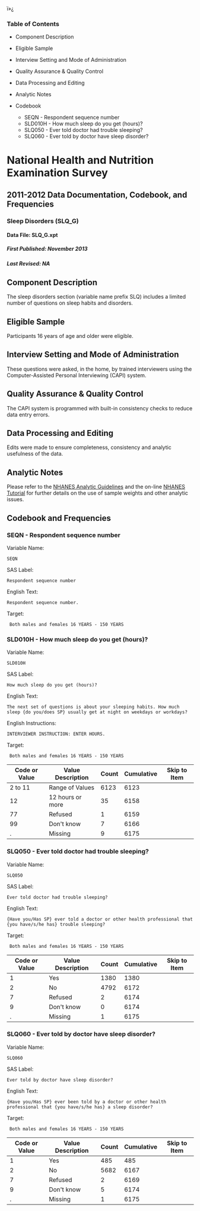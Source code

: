 ï»¿

### Table of Contents

  * Component Description
  * Eligible Sample
  * Interview Setting and Mode of Administration
  * Quality Assurance & Quality Control
  * Data Processing and Editing
  * Analytic Notes
  * Codebook

    * SEQN - Respondent sequence number
    * SLD010H - How much sleep do you get (hours)?
    * SLQ050 - Ever told doctor had trouble sleeping?
    * SLQ060 - Ever told by doctor have sleep disorder?

# National Health and Nutrition Examination Survey

## 2011-2012 Data Documentation, Codebook, and Frequencies

### Sleep Disorders (SLQ_G)

####  Data File: SLQ_G.xpt

#####  First Published: November 2013

#####  Last Revised: NA

## Component Description

The sleep disorders section (variable name prefix SLQ) includes a limited
number of questions on sleep habits and disorders.

## Eligible Sample

Participants 16 years of age and older were eligible.

## Interview Setting and Mode of Administration

These questions were asked, in the home, by trained interviewers using the
Computer-Assisted Personal Interviewing (CAPI) system.

## Quality Assurance & Quality Control

The CAPI system is programmed with built-in consistency checks to reduce data
entry errors.

## Data Processing and Editing

Edits were made to ensure completeness, consistency and analytic usefulness of
the data.

## Analytic Notes

Please refer to the [NHANES Analytic
Guidelines](https://wwwn.cdc.gov/nchs/nhanes/analyticguidelines.aspx) and the
on-line [NHANES Tutorial](https://www.cdc.gov/nchs/tutorials/) for further
details on the use of sample weights and other analytic issues.

## Codebook and Frequencies

### SEQN - Respondent sequence number

Variable Name:

    SEQN
SAS Label:

    Respondent sequence number
English Text:

    Respondent sequence number.
Target:

     Both males and females 16 YEARS - 150 YEARS

### SLD010H - How much sleep do you get (hours)?

Variable Name:

    SLD010H
SAS Label:

    How much sleep do you get (hours)?
English Text:

    The next set of questions is about your sleeping habits. How much sleep {do you/does SP} usually get at night on weekdays or workdays?
English Instructions:

    INTERVIEWER INSTRUCTION: ENTER HOURS.
Target:

     Both males and females 16 YEARS - 150 YEARS
Code or Value | Value Description | Count | Cumulative | Skip to Item  
---|---|---|---|---  
2 to 11 | Range of Values | 6123 | 6123 |   
12 | 12 hours or more | 35 | 6158 |   
77 | Refused | 1 | 6159 |   
99 | Don't know | 7 | 6166 |   
. | Missing | 9 | 6175 |   
  
### SLQ050 - Ever told doctor had trouble sleeping?

Variable Name:

    SLQ050
SAS Label:

    Ever told doctor had trouble sleeping?
English Text:

    {Have you/Has SP} ever told a doctor or other health professional that {you have/s/he has} trouble sleeping?
Target:

     Both males and females 16 YEARS - 150 YEARS
Code or Value | Value Description | Count | Cumulative | Skip to Item  
---|---|---|---|---  
1 | Yes | 1380 | 1380 |   
2 | No | 4792 | 6172 |   
7 | Refused | 2 | 6174 |   
9 | Don't know | 0 | 6174 |   
. | Missing | 1 | 6175 |   
  
### SLQ060 - Ever told by doctor have sleep disorder?

Variable Name:

    SLQ060
SAS Label:

    Ever told by doctor have sleep disorder?
English Text:

    {Have you/Has SP} ever been told by a doctor or other health professional that {you have/s/he has} a sleep disorder?
Target:

     Both males and females 16 YEARS - 150 YEARS
Code or Value | Value Description | Count | Cumulative | Skip to Item  
---|---|---|---|---  
1 | Yes | 485 | 485 |   
2 | No | 5682 | 6167 |   
7 | Refused | 2 | 6169 |   
9 | Don't know | 5 | 6174 |   
. | Missing | 1 | 6175 | 

